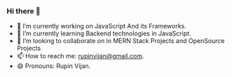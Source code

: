 ### Hi there 👋


- 🔭 I’m currently working on JavaScript And its Frameworks.
- 🌱 I’m currently learning Backend technologies in JavaScript.
- 👯 I’m looking to collaborate on in MERN Stack Projects and OpenSource Projects
- 📫 How to reach me: rupinvijan@gmail.com.
- 😄 Pronouns: Rupin Vijan.
